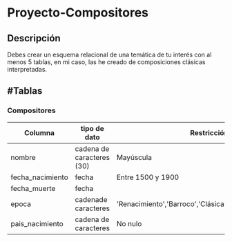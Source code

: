 # Proyecto-Compositores

## Descripción
Debes crear un esquema relacional de una temática de tu interés con al menos 5 tablas, en mi caso, las he creado de composiciones clásicas interpretadas. 

## #Tablas

### Compositores
| Columna | tipo de dato | Restricción |
| --- | --- | --- |
| nombre | cadena de caracteres (30) | Mayúscula |
| fecha_nacimiento | fecha | Entre 1500 y 1900 |
| fecha_muerte | fecha |  |
| epoca | cadenade caracteres | 'Renacimiento','Barroco','Clásica','Romántica','Moderna' |
| pais_nacimiento | cadena de caracteres | No nulo |
